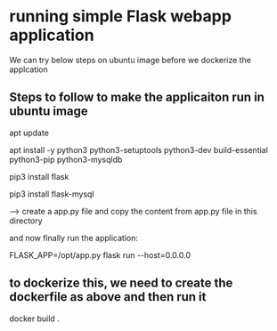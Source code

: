 # running simple Flask webapp application

We can try below steps on ubuntu image before we dockerize the applcation

## Steps to follow to make the applicaiton run in ubuntu image

apt update

apt install -y python3 python3-setuptools python3-dev build-essential python3-pip python3-mysqldb

pip3 install flask

pip3 install flask-mysql

--> create a app.py file and copy the content from app.py file in this directory

and now finally run the application:

FLASK_APP=/opt/app.py flask run --host=0.0.0.0


## to dockerize this, we need to create the dockerfile as above and then run it

docker build .